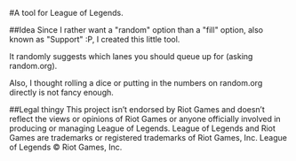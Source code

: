 #A tool for League of Legends.

##Idea
Since I rather want a "random" option than a "fill" option, also known as "Support" :P, I created this little tool.

It randomly suggests which lanes you should queue up for (asking random.org).

Also, I thought rolling a dice or putting in the numbers on random.org directly is not fancy enough.


##Legal thingy
This project isn’t endorsed by Riot Games and doesn’t reflect the views or opinions of Riot Games or anyone officially involved in producing or managing League of Legends. League of Legends and Riot Games are trademarks or registered trademarks of Riot Games, Inc. League of Legends © Riot Games, Inc.